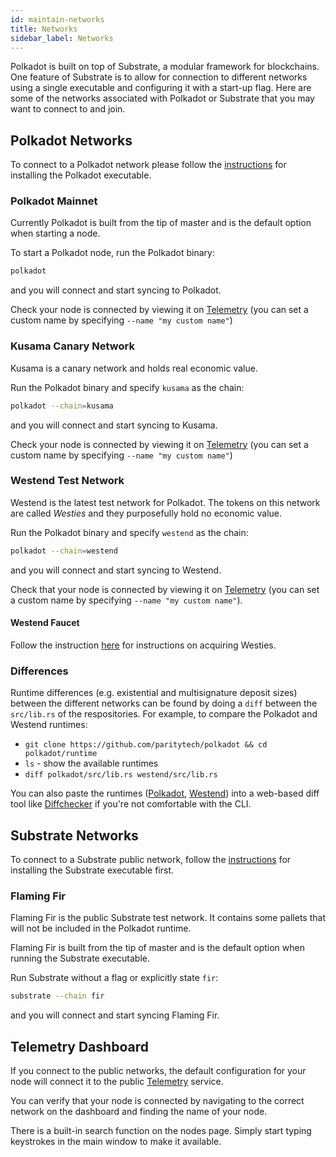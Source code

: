 ```yaml
---
id: maintain-networks
title: Networks
sidebar_label: Networks
---
```


Polkadot is built on top of Substrate, a modular framework for blockchains. One feature of Substrate
is to allow for connection to different networks using a single executable and configuring it with a
start-up flag. Here are some of the networks associated with Polkadot or Substrate that you may want
to connect to and join.

## Polkadot Networks

To connect to a Polkadot network please follow the [instructions](maintain-sync) for installing the
Polkadot executable.

### Polkadot Mainnet

Currently Polkadot is built from the tip of master and is the default option when starting a node.

To start a Polkadot node, run the Polkadot binary:

```bash
polkadot
```

and you will connect and start syncing to Polkadot.

Check your node is connected by viewing it on
[Telemetry](https://telemetry.polkadot.io/#/Polkadot%20CC3) (you can set a custom name by specifying
`--name "my custom name"`)

### Kusama Canary Network

Kusama is a canary network and holds real economic value.

Run the Polkadot binary and specify `kusama` as the chain:

```bash
polkadot --chain=kusama
```

and you will connect and start syncing to Kusama.

Check your node is connected by viewing it on
[Telemetry](https://telemetry.polkadot.io/#/Kusama%20CC3) (you can set a custom name by specifying
`--name "my custom name"`)

### Westend Test Network

Westend is the latest test network for Polkadot. The tokens on this network are called _Westies_ and
they purposefully hold no economic value.

Run the Polkadot binary and specify `westend` as the chain:

```bash
polkadot --chain=westend
```

and you will connect and start syncing to Westend.

Check that your node is connected by viewing it on
[Telemetry](https://telemetry.polkadot.io/#list/Westend) (you can set a custom name by specifying
`--name "my custom name"`).

#### Westend Faucet

Follow the instruction [here](learn-DOT.md/#getting-westies) for instructions on acquiring Westies.

### Differences

Runtime differences (e.g. existential and multisignature deposit sizes) between the different
networks can be found by doing a `diff` between the `src/lib.rs` of the respositories. For example,
to compare the Polkadot and Westend runtimes:

- `git clone https://github.com/paritytech/polkadot && cd polkadot/runtime`
- `ls` - show the available runtimes
- `diff polkadot/src/lib.rs westend/src/lib.rs`

You can also paste the runtimes
([Polkadot](https://github.com/paritytech/polkadot/blob/master/runtime/polkadot/src/lib.rs),
[Westend](https://github.com/paritytech/polkadot/blob/master/runtime/westend/src/lib.rs)) into a
web-based diff tool like [Diffchecker](https://www.diffchecker.com/) if you're not comfortable with
the CLI.

## Substrate Networks

To connect to a Substrate public network, follow the [instructions][substrate install] for
installing the Substrate executable first.

### Flaming Fir

Flaming Fir is the public Substrate test network. It contains some pallets that will not be included
in the Polkadot runtime.

Flaming Fir is built from the tip of master and is the default option when running the Substrate
executable.

Run Substrate without a flag or explicitly state `fir`:

```bash
substrate --chain fir
```

and you will connect and start syncing Flaming Fir.

## Telemetry Dashboard

If you connect to the public networks, the default configuration for your node will connect it to
the public [Telemetry][telemetry] service.

You can verify that your node is connected by navigating to the correct network on the dashboard and
finding the name of your node.

There is a built-in search function on the nodes page. Simply start typing keystrokes in the main
window to make it available.

[substrate install]: https://substrate.dev/docs/en/knowledgebase/getting-started
[telemetry]: https://telemetry.polkadot.io/
